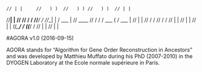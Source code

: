 
    // | |     //   ) )  //   ) ) //   ) )  // | |
   //__| |    //        //   / / //___/ /  //__| |
  / ___  |   //  ____  //   / / / ___ (   / ___  |
 //    | |  //    / / //   / / //   | |  //    | |
//     | | ((____/ / ((___/ / //    | | //     | |


#AGORA v1.0 (2016-09-15)


AGORA stands for “Algorithm for Gene Order Reconstruction in Ancestors” and was developed by
Matthieu Muffato during his PhD (2007-2010) in the DYOGEN Laboratory at the Ecole normale supérieure
in Paris. 